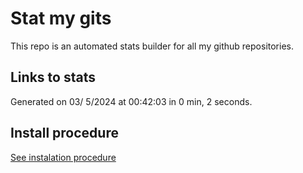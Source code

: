 # Stat my gits

This repo is an automated stats builder for all my github repositories.

## Links to stats


Generated on 03/ 5/2024 at 00:42:03 in 0 min, 2 seconds.

## Install procedure

[See instalation procedure](./src/install.md)
